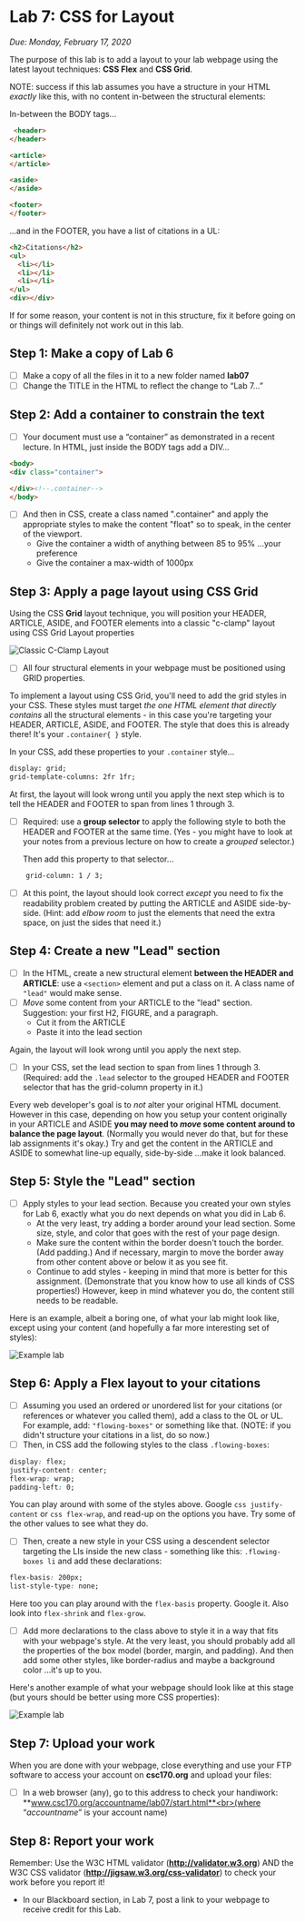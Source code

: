 # Lab 7: CSS for Layout
*Due: Monday, February 17, 2020*

The purpose of this lab is to add a layout to your lab webpage using the latest layout techniques: **CSS Flex** and **CSS Grid**.  

NOTE: success if this lab assumes you have a structure in your HTML *exactly* like this, with no content in-between the structural elements:

In-between the BODY tags...

```html
 <header>
</header>

<article>
</article>

<aside>
</aside>

<footer>
</footer>
```

...and in the FOOTER, you have a list of citations in a UL:

```html
<h2>Citations</h2>
<ul>
  <li></li>
  <li></li>
  <li></li>
</ul>
<div></div>
```

If for some reason, your content is not in this structure, fix it before going on or things will definitely not work out in this lab.

## Step 1: Make a copy of Lab 6

- [ ] Make a copy of all the files in it to a new folder named **lab07**
- [ ] Change the TITLE in the HTML to reflect the change to “Lab 7…”

## Step 2: Add a container to constrain the text

- [ ] Your document must use a “container” as demonstrated in a recent lecture.  In HTML, just inside the BODY tags add a DIV...

```html
<body>  
<div class="container">

</div><!--.container-->
</body>
```

- [ ] And then in CSS,  create a class named ".container" and apply the appropriate styles to make the content "float" so to speak, in the center of the viewport.
  - Give the container a width of anything between 85 to 95% ...your preference
  - Give the container a max-width of 1000px

## Step 3: Apply a page layout using CSS Grid

Using the CSS **Grid** layout technique, you will position your HEADER, ARTICLE, ASIDE, and FOOTER elements into a classic "c-clamp" layout using CSS Grid Layout properties

![Classic C-Clamp Layout](media/figure1.png)

- [ ] All four structural elements in your webpage must be positioned using GRID properties.

To implement a layout using CSS Grid, you'll need to add the grid styles in your CSS.  These styles must target *the one HTML element that directly contains* all the structural elements - in this case you're targeting your HEADER, ARTICLE, ASIDE, and FOOTER.  The style that does this is already there!  It's your  `.container{ }` style.

In your CSS, add these properties to your `.container` style...


```html
display: grid;
grid-template-columns: 2fr 1fr;
```

At first, the layout will look wrong until you apply the next step which is to tell the HEADER and FOOTER to span from lines 1 through 3.  

- [ ] Required: use a **group selector** to apply the following style to both the HEADER and FOOTER at the same time.  (Yes - you might have to look at your notes from a previous lecture on how to create a *grouped* selector.)

  Then add this property to that selector...

```html
	grid-column: 1 / 3;
```

- [ ] At this point, the layout should look correct *except* you need to fix the readability problem created by putting the ARTICLE and ASIDE side-by-side.  (Hint: add *elbow room* to just the elements that need the extra space, on just the sides that need it.)


## Step 4: Create a new "Lead" section

- [ ] In the HTML, create a new structural element **between the HEADER and ARTICLE**: use a `<section>` element and put a class on it.  A class name of `"lead"` would make sense.
- [ ] *Move* some content from your ARTICLE to the "lead" section.  Suggestion: your first H2, FIGURE, and a paragraph.  
  - Cut it from the ARTICLE
  - Paste it into the lead section

Again, the layout will look wrong until you apply the next step.

- [ ] In your CSS, set the lead section to span from lines 1 through 3. (Required: add the `.lead` selector to the grouped HEADER and FOOTER selector that has the grid-column property in it.)

Every web developer's goal is to *not* alter your original HTML document. However in this case, depending on how you setup your content originally in your ARTICLE and ASIDE **you may need to *move* some content around to balance the page layout**. (Normally you would never do that, but for these lab assignments it's okay.)  Try and get the content in the ARTICLE and ASIDE to somewhat line-up equally, side-by-side ...make it look balanced.

## Step 5: Style the "Lead" section

- [ ] Apply styles to your lead section.  Because you created your own styles for Lab 6, exactly what you do next depends on what you did in Lab 6.
  - At the very least, try adding a border around your lead section.  Some size, style, and color that goes with the rest of your page design.
  - Make sure the content within the border doesn't touch the border.  (Add padding.)  And if necessary, margin to move the border away from other content above or below it as you see fit.
  - Continue to add styles - keeping in mind that more is better for this assignment.  (Demonstrate that you know how to use all kinds of CSS properties!)  However, keep in mind whatever you do, the content still needs to be readable.

Here is an example, albeit a boring one, of what your lab might look like, except using your content (and hopefully a far more interesting set of styles):

![Example lab](media/figure3.jpg)

## Step 6: Apply a Flex layout to your citations

- [ ] Assuming you used an ordered or unordered list for your citations (or references or whatever you called them), add a class to the OL or UL.  For example, add: `"flowing-boxes"` or something like that. (NOTE: if you didn't structure your citations in a list, do so now.)
- [ ] Then, in CSS add the following styles to the class `.flowing-boxes`:

```css
display: flex;
justify-content: center;
flex-wrap: wrap;
padding-left: 0;
```

You can play around with some of the styles above.  Google `css justify-content` or `css flex-wrap`, and read-up on the options you have.  Try some of the other values to see what they do.

- [ ] Then, create a new style in your CSS using a descendent selector targeting the LIs inside the new class - something like this: `.flowing-boxes li` and add these declarations:

```css
flex-basis: 200px;
list-style-type: none;
```

Here too you can play around with the `flex-basis` property.  Google it.  Also look into `flex-shrink` and `flex-grow`.

- [ ] Add more declarations to the class above to style it in a way that fits with your webpage's style.  At the very least, you should probably add all the properties of the box model (border, margin, and padding).  And then add some other styles, like border-radius and maybe a background color …it's up to you.

Here's another example of what your webpage should look like at this stage (but yours should be better using more CSS properties):

![Example lab](media/figure4.png)

## Step 7: Upload your work

When you are done with your webpage, close everything and use your FTP software to access your account on **csc170.org** and upload your files:

- [ ] In a web browser (any), go to this address to check your handiwork: <br>**www.csc170.org/accountname/lab07/start.html**<br>(where “*accountname*” is your account name)

## Step 8: Report your work

Remember: Use the W3C HTML validator (**http://validator.w3.org**) AND the W3C CSS
validator (**http://jigsaw.w3.org/css-validator**) to check your work before you
report it!

- In our Blackboard section, in Lab 7, post a link to your webpage to receive
  credit for this Lab.